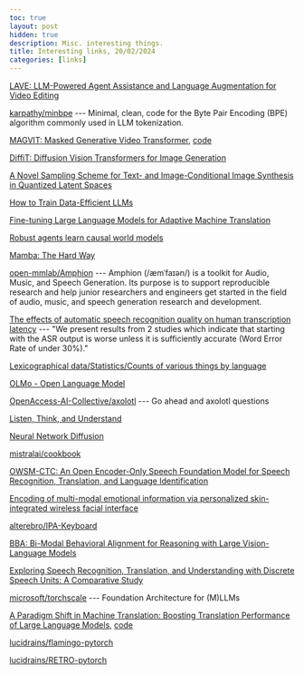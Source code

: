 ```yaml
---
toc: true
layout: post
hidden: true
description: Misc. interesting things.
title: Interesting links, 20/02/2024
categories: [links]
---
```


[LAVE: LLM-Powered Agent Assistance and Language Augmentation for Video Editing](https://arxiv.org/abs/2402.10294)

[karpathy/minbpe](https://github.com/karpathy/minbpe) --- Minimal, clean, code for the Byte Pair Encoding (BPE) algorithm commonly used in LLM tokenization.

[MAGVIT: Masked Generative Video Transformer](https://arxiv.org/abs/2212.05199),
[code](https://github.com/google-research/magvit)

[DiffiT: Diffusion Vision Transformers for Image Generation](https://arxiv.org/abs/2312.02139)

[A Novel Sampling Scheme for Text- and Image-Conditional Image Synthesis in Quantized Latent Spaces](https://arxiv.org/abs/2211.07292)

[How to Train Data-Efficient LLMs](https://arxiv.org/abs/2402.09668)

[Fine-tuning Large Language Models for Adaptive Machine Translation](https://arxiv.org/abs/2312.12740)

[Robust agents learn causal world models](https://arxiv.org/abs/2402.10877)

[Mamba: The Hard Way](https://srush.github.io/annotated-mamba/hard.html)

[open-mmlab/Amphion](https://github.com/open-mmlab/Amphion) --- Amphion (/æmˈfaɪən/) is a toolkit for Audio, Music, and Speech Generation. Its purpose is to support reproducible research and help junior researchers and engineers get started in the field of audio, music, and speech generation research and development.

[The effects of automatic speech recognition quality on human transcription latency](https://dl.acm.org/doi/10.1145/2899475.2899478) --- "We present results from 2 studies which indicate that starting with the ASR output is worse unless it is sufficiently accurate (Word Error Rate of under 30%)."

[Lexicographical data/Statistics/Counts of various things by language](https://www.wikidata.org/wiki/Wikidata:Lexicographical_data/Statistics/Counts_of_various_things_by_language)

[OLMo - Open Language Model](https://blog.allenai.org/olmo-open-language-model-87ccfc95f580)

[OpenAccess-AI-Collective/axolotl](https://github.com/OpenAccess-AI-Collective/axolotl) --- Go ahead and axolotl questions

[Listen, Think, and Understand](https://arxiv.org/abs/2305.10790)

[Neural Network Diffusion](https://arxiv.org/abs/2402.13144)

[mistralai/cookbook](https://github.com/mistralai/cookbook)

[OWSM-CTC: An Open Encoder-Only Speech Foundation Model for Speech Recognition, Translation, and Language Identification](https://arxiv.org/abs/2402.12654)

[Encoding of multi-modal emotional information via personalized skin-integrated wireless facial interface](https://www.nature.com/articles/s41467-023-44673-2)

[alterebro/IPA-Keyboard](https://github.com/alterebro/IPA-Keyboard)

[BBA: Bi-Modal Behavioral Alignment for Reasoning with Large Vision-Language Models](https://arxiv.org/abs/2402.13577)

[Exploring Speech Recognition, Translation, and Understanding with Discrete Speech Units: A Comparative Study](https://arxiv.org/abs/2309.15800)

[microsoft/torchscale](https://github.com/microsoft/torchscale) --- Foundation Architecture for (M)LLMs

[A Paradigm Shift in Machine Translation: Boosting Translation Performance of Large Language Models](https://arxiv.org/abs/2309.11674),
[code](https://github.com/fe1ixxu/ALMA)

[lucidrains/flamingo-pytorch](https://github.com/lucidrains/flamingo-pytorch)

[lucidrains/RETRO-pytorch](https://github.com/lucidrains/RETRO-pytorch)

